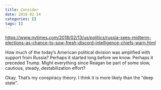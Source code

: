```yaml
---
title: Consider
date: 2018-02-14
categories: []
tags: []
---
```


<https://www.nytimes.com/2018/02/13/us/politics/russia-sees-midterm-elections-as-chance-to-sow-fresh-discord-intelligence-chiefs-warn.html> 

How much of the today’s American political division was amplified with support from Russia? Perhaps it started long before we know. Perhaps it preceded Trump. Might everything since Reagan be part of some slow, cautious, steady, destabilization effort?

Okay. That’s my conspiracy theory. I think it is more likely than the “deep state”.
